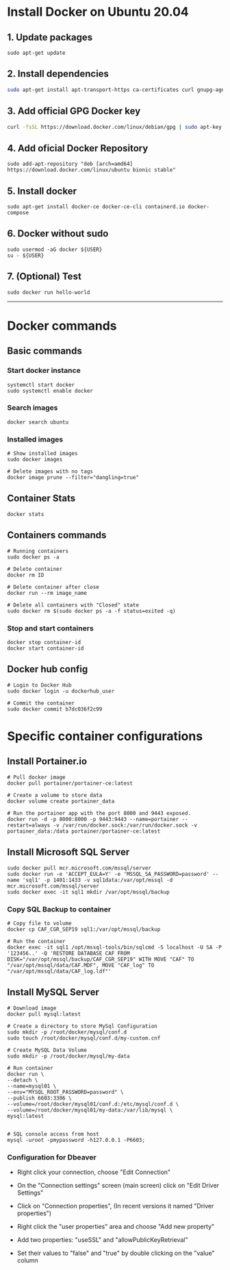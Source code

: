 # Install Docker on Ubuntu 20.04

## 1. Update packages
```
sudo apt-get update
```

## 2. Install dependencies
```bash
sudo apt-get install apt-transport-https ca-certificates curl gnupg-agent software-properties-common
```

## 3. Add official GPG Docker key
```bash
curl -fsSL https://download.docker.com/linux/debian/gpg | sudo apt-key add -
```

## 4. Add oficial Docker Repository
```
sudo add-apt-repository "deb [arch=amd64] https://download.docker.com/linux/ubuntu bionic stable"
```

## 5. Install docker
```
sudo apt-get install docker-ce docker-ce-cli containerd.io docker-compose
```

## 6. Docker without sudo
```console
sudo usermod -aG docker ${USER}
su - ${USER}
```

## 7. (Optional) Test
```
sudo docker run hello-world
```


---

# Docker commands

## Basic commands

### Start docker instance
```
systemctl start docker
sudo systemctl enable docker
```

### Search images
```
docker search ubuntu
```

### Installed images
```
# Show installed images
sudo docker images

# Delete images with no tags
docker image prune --filter="dangling=true"
```

## Container Stats
```
docker stats
```

## Containers commands

```
# Running containers
sudo docker ps -a

# Delete container
docker rm ID

# Delete container after close
docker run --rm image_name

# Delete all containers with "Closed" state
sudo docker rm $(sudo docker ps -a -f status=exited -q)
```
### Stop and start containers
```
docker stop container-id
docker start container-id
```

## Docker hub config
```
# Login to Docker Hub
sudo docker login -u dockerhub_user

# Commit the container
sudo docker commit b7dc036f2c99

```

# Specific container configurations

## Install Portainer.io
```
# Pull docker image
docker pull portainer/portainer-ce:latest

# Create a volume to store data
docker volume create portainer_data

# Run the portainer app with the port 8000 and 9443 exposed.
docker run -d -p 8000:8000 -p 9443:9443 --name=portainer --restart=always -v /var/run/docker.sock:/var/run/docker.sock -v portainer_data:/data portainer/portainer-ce:latest
```

## Install Microsoft SQL Server
```
sudo docker pull mcr.microsoft.com/mssql/server
sudo docker run -e 'ACCEPT_EULA=Y' -e 'MSSQL_SA_PASSWORD=password' --name 'sql1' -p 1401:1433 -v sql1data:/var/opt/mssql -d mcr.microsoft.com/mssql/server
sudo docker exec -it sql1 mkdir /var/opt/mssql/backup
```

### Copy SQL Backup to container
```
# Copy file to volume
docker cp CAF_CGR_SEP19 sql1:/var/opt/mssql/backup

# Run the container
docker exec -it sql1 /opt/mssql-tools/bin/sqlcmd -S localhost -U SA -P '123456..' -Q 'RESTORE DATABASE CAF FROM DISK="/var/opt/mssql/backup/CAF_CGR_SEP19" WITH MOVE "CAF" TO "/var/opt/mssql/data/CAF.MDF", MOVE "CAF_log" TO "/var/opt/mssql/data/CAF_log.ldf"'  
```

## Install MySQL Server
```
# Download image
docker pull mysql:latest

# Create a directory to store MySql Configuration
sudo mkdir -p /root/docker/mysql/conf.d
sudo touch /root/docker/mysql/conf.d/my-custom.cnf

# Create MySQL Data Volume
sudo mkdir -p /root/docker/mysql/my-data

# Run container
docker run \
--detach \
--name=mysql01 \
--env="MYSQL_ROOT_PASSWORD=password" \
--publish 6603:3306 \
--volume=/root/docker/mysql01/conf.d:/etc/mysql/conf.d \
--volume=/root/docker/mysql01/my-data:/var/lib/mysql \
mysql:latest


# SQL console access from host
mysql -uroot -pmypassword -h127.0.0.1 -P6603;
```



### Configuration for Dbeaver
* Right click your connection, choose "Edit Connection"

* On the "Connection settings" screen (main screen) click on "Edit Driver Settings"

* Click on "Connection properties", (In recent versions it named "Driver properties")

* Right click the "user properties" area and choose "Add new property"

* Add two properties: "useSSL" and "allowPublicKeyRetrieval"

* Set their values to "false" and "true" by double clicking on the "value" column
